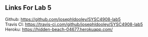 ## Links For Lab 5
Github: https://github.com/josephldooley/SYSC4908-lab5 <br />
Travis CI: https://travis-ci.com/github/josephldooley/SYSC4908-lab5 <br />
Heroku: https://hidden-beach-04677.herokuapp.com/